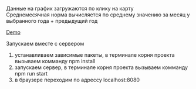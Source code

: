 Данные на график загружаются по клику на карту<br />
Среднемесячная норма вычисляется по среднему значению за месяц у выбранного года + предыдущий год <br /> 

[Demo](https://vadlck.github.io/scnx/public/index.html) <br />

Запускаем вместе с сервером<br />
1) устанавливаем зависимые пакеты, в терминале корня проекта вызываем комманду npm install<br />
2) запускаем сервер, в терминале корня проекта вызываем комманду npm run start<br />
3) в браузере переходим по адрессу localhost:8080<br />

